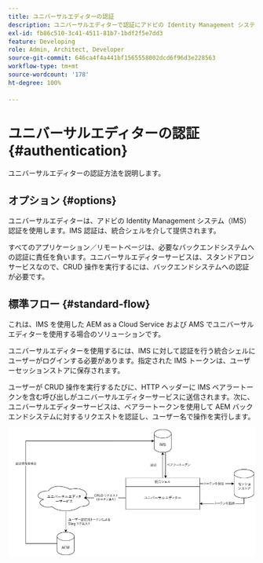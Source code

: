```yaml
---
title: ユニバーサルエディターの認証
description: ユニバーサルエディターで認証にアドビの Identity Management システム（IMS）を使用する方法について説明します。
exl-id: fb86c510-3c41-4511-81b7-1bdf2f5e7dd3
feature: Developing
role: Admin, Architect, Developer
source-git-commit: 646ca4f4a441bf1565558002dcd6f96d3e228563
workflow-type: tm+mt
source-wordcount: '178'
ht-degree: 100%

---
```



# ユニバーサルエディターの認証 {#authentication}

ユニバーサルエディターの認証方法を説明します。

## オプション {#options}

ユニバーサルエディターは、アドビの Identity Management システム（IMS）認証を使用します。IMS 認証は、統合シェルを介して提供されます。

すべてのアプリケーション／リモートページは、必要なバックエンドシステムへの認証に責任を負います。ユニバーサルエディターサービスは、スタンドアロンサービスなので、CRUD 操作を実行するには、バックエンドシステムへの認証が必要です。

## 標準フロー {#standard-flow}

これは、IMS を使用した AEM as a Cloud Service および AMS でユニバーサルエディターを使用する場合のソリューションです。

ユニバーサルエディターを使用するには、IMS に対して認証を行う統合シェルにユーザーがログインする必要があります。指定された IMS トークンは、ユーザーセッションストアに保存されます。

ユーザーが CRUD 操作を実行するたびに、HTTP ヘッダーに IMS ベアラートークンを含む呼び出しがユニバーサルエディターサービスに送信されます。次に、ユニバーサルエディターサービスは、ベアラートークンを使用して AEM バックエンドシステムに対するリクエストを認証し、ユーザー名で操作を実行します。

![標準認証フロー](assets/standard-flow.png)
